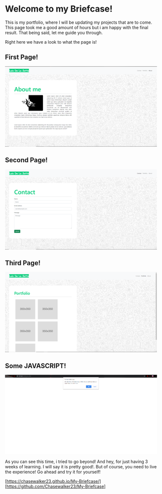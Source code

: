 # Welcome to my Briefcase!

 This is my portfolio, where I will be updating my projects that are to come. This page took me a good amount of hours but i am happy with the final result. That being said, let me guide you through.

 Right here we have a look to what the page is!
 ## First Page!

 ![](assets/images/about.PNG)
 
 
 ## Second Page!
 
![](assets/images/contact.PNG)
 

## Third Page!

![](assets/images/portfolio.PNG)

## Some JAVASCRIPT!

![](assets/images/Capture1.PNG)


As you can see this time, i tried to go beyond! And hey, for just having 3 weeks of learning. I will say it is pretty good!.
But of course, you need to live the experience! Go ahead and try it for yourself!

[https://chasewalker23.github.io/My-Briefcase/]
[https://github.com/Chasewalker23/My-Briefcase]
